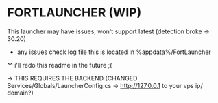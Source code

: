 # FORTLAUNCHER (WIP)

This launcher may have issues, won't support latest (detection broke -> 30.20)


- any issues check log file this is located in %appdata%/FortLauncher

^^ i'll redo this readme in the future ;(

-> THIS REQUIRES THE BACKEND (CHANGED Services/Globals/LauncherConfig.cs -> http://127.0.0.1 to your vps ip/ domain?)

